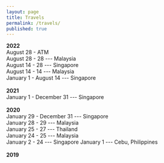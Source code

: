 ```yaml
---
layout: page
title: Travels
permalink: /travels/
published: true
---
```


**2022**
<br>
August 28 - ATM
<br>
August 28 - 28 --- Malaysia
<br>
August 14 - 28 --- Singapore
<br>
August 14 - 14 --- Malaysia
<br>
January 1 - August 14 --- Singapore
<br>
<br>
**2021**
<br>
January 1 - December 31 --- Singapore
<br>
<br>
**2020**
<br>
January 29 - December 31 --- Singapore
<br>
January 28 - 29 --- Malaysia
<br>
January 25 - 27 --- Thailand
<br>
January 24 - 25 --- Malaysia
<br>
January 2 - 24 --- Singapore
January 1 --- Cebu, Philippines
<br>
<br>
**2019**
